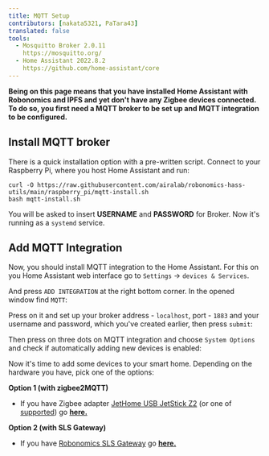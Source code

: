```yaml
---
title: MQTT Setup
contributors: [nakata5321, PaTara43]
translated: false
tools:
  - Mosquitto Broker 2.0.11
    https://mosquitto.org/
  - Home Assistant 2022.8.2
    https://github.com/home-assistant/core
---
```


**Being on this page means that you have installed Home Assistant with Robonomics and IPFS and yet don't have any
Zigbee devices connected. To do so, you first need a MQTT broker to be set up and MQTT integration to be configured.**


## Install MQTT broker

There is a quick installation option with a pre-written script. Connect to your Raspberry Pi, where you host Home Assistant and run:

```shell
curl -O https://raw.githubusercontent.com/airalab/robonomics-hass-utils/main/raspberry_pi/mqtt-install.sh
bash mqtt-install.sh
```

You will be asked to insert **USERNAME** and **PASSWORD** for Broker. Now it's running as a `systemd` service.

## Add MQTT Integration

Now, you should install MQTT integration to the Home Assistant. For this on you Home Assistant web interface go to 
`Settings` -> `devices & Services`.

<robo-wiki-picture src="home-assistant/settings.jpg" alt="settings screen" />

And press `ADD INTEGRATION` at the right bottom corner. In the opened window find `MQTT`:

<robo-wiki-picture src="home-assistant/mqtt.jpg" />

Press on it and set up your broker address - `localhost`, port - `1883` 
and your username and password, which you've created earlier, then press `submit`:

<robo-wiki-picture src="home-assistant/mqtt-setup.jpg" />

Then press on three dots on MQTT integration and choose `System Options` and check if automatically adding new devices is enabled:

<robo-wiki-picture src="home-assistant/add-dev.jpg" />


Now it's time to add some devices to your smart home. Depending on the hardware you have, pick one of the options:

**Option 1 (with zigbee2MQTT)**
* If you have Zigbee adapter [JetHome USB JetStick Z2](https://jethome.ru/z2/)
(or one of [supported](https://www.zigbee2mqtt.io/information/supported_adapters.html)) go [**here.**](/docs/zigbee-to-mqtt/)

**Option 2 (with SLS Gateway)**
* If you have [Robonomics SLS Gateway](https://easyeda.com/ludovich88/robonomics_sls_gateway_v01) go [**here.**](/docs/sls-gateway/)

